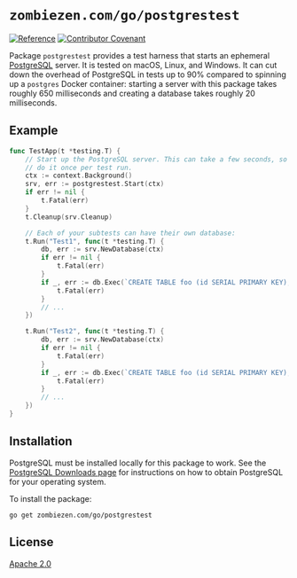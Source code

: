 # `zombiezen.com/go/postgrestest`

[![Reference](https://pkg.go.dev/badge/zombiezen.com/go/postgrestest?tab=doc)](https://pkg.go.dev/zombiezen.com/go/postgrestest?tab=doc)
[![Contributor Covenant](https://img.shields.io/badge/Contributor%20Covenant-v2.0%20adopted-ff69b4.svg)](CODE_OF_CONDUCT.md)

Package `postgrestest` provides a test harness that starts an ephemeral
[PostgreSQL][] server. It is tested on macOS, Linux, and Windows. It can cut
down the overhead of PostgreSQL in tests up to 90% compared to spinning up a
`postgres` Docker container: starting a server with this package takes
roughly 650 milliseconds and creating a database takes roughly 20 milliseconds.

[PostgreSQL]: https://www.postgresql.org/

## Example

```go
func TestApp(t *testing.T) {
	// Start up the PostgreSQL server. This can take a few seconds, so better to
	// do it once per test run.
	ctx := context.Background()
	srv, err := postgrestest.Start(ctx)
	if err != nil {
		t.Fatal(err)
	}
	t.Cleanup(srv.Cleanup)

	// Each of your subtests can have their own database:
	t.Run("Test1", func(t *testing.T) {
		db, err := srv.NewDatabase(ctx)
		if err != nil {
			t.Fatal(err)
		}
		if _, err := db.Exec(`CREATE TABLE foo (id SERIAL PRIMARY KEY);`); err != nil {
			t.Fatal(err)
		}
		// ...
	})

	t.Run("Test2", func(t *testing.T) {
		db, err := srv.NewDatabase(ctx)
		if err != nil {
			t.Fatal(err)
		}
		if _, err := db.Exec(`CREATE TABLE foo (id SERIAL PRIMARY KEY);`); err != nil {
			t.Fatal(err)
		}
		// ...
	})
}
```

## Installation

PostgreSQL must be installed locally for this package to work. See the
[PostgreSQL Downloads page][] for instructions on how to obtain PostgreSQL for
your operating system.

To install the package:

```
go get zombiezen.com/go/postgrestest
```

[PostgreSQL Downloads page]: https://www.postgresql.org/download/

## License

[Apache 2.0](LICENSE)
